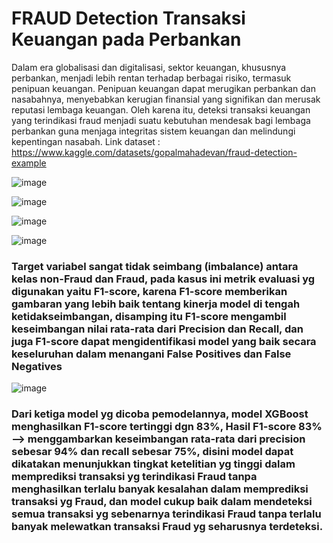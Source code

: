 # FRAUD Detection Transaksi Keuangan pada Perbankan
Dalam era globalisasi dan digitalisasi, sektor keuangan, khususnya perbankan, menjadi lebih rentan terhadap berbagai risiko, termasuk penipuan keuangan. 
Penipuan keuangan dapat merugikan perbankan dan nasabahnya, menyebabkan kerugian finansial yang signifikan dan merusak reputasi lembaga keuangan. Oleh karena itu, 
deteksi transaksi keuangan yang terindikasi fraud menjadi suatu kebutuhan mendesak bagi lembaga perbankan guna menjaga integritas sistem keuangan dan melindungi 
kepentingan nasabah.
Link dataset : https://www.kaggle.com/datasets/gopalmahadevan/fraud-detection-example


![image](https://github.com/winwidayat2102/Fraud_Detection/assets/153416421/f9e846ad-7a41-42f2-bdb8-1cc5bf1eac60)


![image](https://github.com/winwidayat2102/Fraud_Detection/assets/153416421/2581ad28-b41c-4a28-aabb-e51059e22cfb)


![image](https://github.com/winwidayat2102/Fraud_Detection/assets/153416421/0465644b-64f1-4e30-955d-52b6e4b76f5f)



![image](https://github.com/winwidayat2102/Fraud_Detection/assets/153416421/3228aaff-76f5-47f8-8de4-8cadb25279a1)
### Target variabel sangat tidak seimbang (imbalance) antara kelas non-Fraud dan Fraud, pada kasus ini  metrik evaluasi yg digunakan yaitu F1-score, karena F1-score memberikan gambaran yang lebih baik tentang kinerja model di tengah ketidakseimbangan, disamping itu F1-score mengambil keseimbangan nilai rata-rata dari Precision dan Recall, dan juga F1-score dapat mengidentifikasi model yang baik secara keseluruhan dalam menangani False Positives dan False Negatives



![image](https://github.com/winwidayat2102/Fraud_Detection/assets/153416421/cf6bd24a-f485-4a1f-a6e1-79550b39d9c3)
### Dari ketiga model yg dicoba pemodelannya, model XGBoost menghasilkan F1-score tertinggi dgn 83%, Hasil F1-score 83% --> menggambarkan keseimbangan rata-rata dari precision sebesar 94% dan recall sebesar 75%, disini model dapat dikatakan menunjukkan tingkat ketelitian yg tinggi dalam memprediksi transaksi yg terindikasi Fraud tanpa menghasilkan terlalu banyak kesalahan dalam memprediksi transaksi yg Fraud, dan model cukup baik dalam mendeteksi semua transaksi yg sebenarnya terindikasi Fraud tanpa terlalu banyak melewatkan transaksi Fraud yg seharusnya terdeteksi. 


